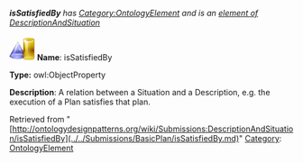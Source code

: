 ___isSatisfiedBy__ has [Category:OntologyElement](../../Category/OntologyElement.md "Category:OntologyElement") and is an [element of](../../Property/ElementOf.md "Property:ElementOf") [DescriptionAndSituation](../../Submissions/DescriptionAndSituation.md "Submissions:DescriptionAndSituation")_


  




[![ObjectProperty](../../images/thumb/c/c3/ObjectProperty.gif/45px-ObjectProperty.gif)](../../Image/ObjectProperty.gif.md "ObjectProperty")
__Name__: isSatisfiedBy 


__Type:__ owl:ObjectProperty 


__Description__: A relation between a Situation and a Description, e.g. the execution of a Plan satisfies that plan. 





Retrieved from "[http://ontologydesignpatterns.org/wiki/Submissions:DescriptionAndSituation/isSatisfiedBy](../../Submissions/BasicPlan/isSatisfiedBy.md)"
 [Category](http://ontologydesignpatterns.org/wiki/Special:Categories "Special:Categories"): [OntologyElement](../../Category/OntologyElement.md "Category:OntologyElement")